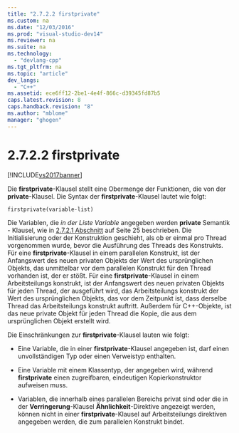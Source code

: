 ```yaml
---
title: "2.7.2.2 firstprivate"
ms.custom: na
ms.date: "12/03/2016"
ms.prod: "visual-studio-dev14"
ms.reviewer: na
ms.suite: na
ms.technology: 
  - "devlang-cpp"
ms.tgt_pltfrm: na
ms.topic: "article"
dev_langs: 
  - "C++"
ms.assetid: ece6ff12-2be1-4e4f-866c-d39345fd87b5
caps.latest.revision: 8
caps.handback.revision: "8"
ms.author: "mblome"
manager: "ghogen"
---
```

# 2.7.2.2 firstprivate
[!INCLUDE[vs2017banner](../../assembler/inline/includes/vs2017banner.md)]

Die **firstprivate**\-Klausel stellt eine Obermenge der Funktionen, die von der **private**\-Klausel.  Die Syntax der **firstprivate**\-Klausel lautet wie folgt:  
  
```  
firstprivate(variable-list)  
```  
  
 Die Variablen, die *in der Liste Variable* angegeben werden **private** Semantik \- Klausel, wie in [2.7.2.1 Abschnitt](../../parallel/openmp/2-7-2-1-private.md) auf Seite 25 beschrieben.  Die Initialisierung oder der Konstruktion geschieht, als ob er einmal pro Thread vorgenommen wurde, bevor die Ausführung des Threads des Konstrukts.  Für eine **firstprivate**\-Klausel in einem parallelen Konstrukt, ist der Anfangswert des neuen privaten Objekts der Wert des ursprünglichen Objekts, das unmittelbar vor dem parallelen Konstrukt für den Thread vorhanden ist, der er stößt.  Für eine **firstprivate**\-Klausel in einem Arbeitsteilungs konstrukt, ist der Anfangswert des neuen privaten Objekts für jeden Thread, der ausgeführt wird, das Arbeitsteilungs konstrukt der Wert des ursprünglichen Objekts, das vor dem Zeitpunkt ist, dass derselbe Thread das Arbeitsteilungs konstrukt auftritt.  Außerdem für C\+\+\-Objekte, ist das neue private Objekt für jeden Thread die Kopie, die aus dem ursprünglichen Objekt erstellt wird.  
  
 Die Einschränkungen zur **firstprivate**\-Klausel lauten wie folgt:  
  
-   Eine Variable, die in einer **firstprivate**\-Klausel angegeben ist, darf einen unvollständigen Typ oder einen Verweistyp enthalten.  
  
-   Eine Variable mit einem Klassentyp, der angegeben wird, während **firstprivate** einen zugreifbaren, eindeutigen Kopierkonstruktor aufweisen muss.  
  
-   Variablen, die innerhalb eines parallelen Bereichs privat sind oder die in der **Verringerung**\-Klausel **Ähnlichkeit**\-Direktive angezeigt werden, können nicht in einer **firstprivate**\-Klausel auf Arbeitsteilungs direktiven angegeben werden, die zum parallelen Konstrukt bindet.